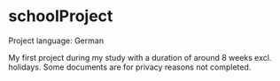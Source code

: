 # schoolProject
Project language: German

My first project during my study with a duration of around 8 weeks excl. holidays.
Some documents are for privacy reasons not completed.
